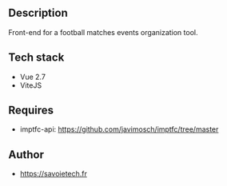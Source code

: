 ## Description

Front-end for a football matches events organization tool.

## Tech stack

- Vue 2.7
- ViteJS

## Requires

- imptfc-api: https://github.com/javimosch/imptfc/tree/master

## Author

- https://savoietech.fr


